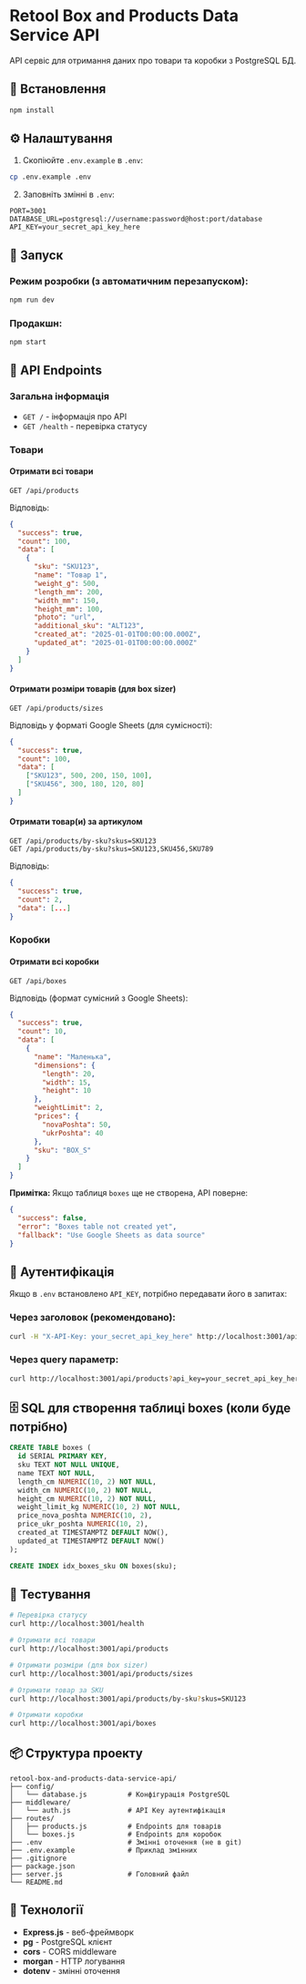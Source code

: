 # Retool Box and Products Data Service API

API сервіс для отримання даних про товари та коробки з PostgreSQL БД.

## 🚀 Встановлення

```bash
npm install
```

## ⚙️ Налаштування

1. Скопіюйте `.env.example` в `.env`:
```bash
cp .env.example .env
```

2. Заповніть змінні в `.env`:
```env
PORT=3001
DATABASE_URL=postgresql://username:password@host:port/database
API_KEY=your_secret_api_key_here
```

## 📡 Запуск

### Режим розробки (з автоматичним перезапуском):
```bash
npm run dev
```

### Продакшн:
```bash
npm start
```

## 🔌 API Endpoints

### Загальна інформація
- `GET /` - інформація про API
- `GET /health` - перевірка статусу

### Товари

#### Отримати всі товари
```
GET /api/products
```

Відповідь:
```json
{
  "success": true,
  "count": 100,
  "data": [
    {
      "sku": "SKU123",
      "name": "Товар 1",
      "weight_g": 500,
      "length_mm": 200,
      "width_mm": 150,
      "height_mm": 100,
      "photo": "url",
      "additional_sku": "ALT123",
      "created_at": "2025-01-01T00:00:00.000Z",
      "updated_at": "2025-01-01T00:00:00.000Z"
    }
  ]
}
```

#### Отримати розміри товарів (для box sizer)
```
GET /api/products/sizes
```

Відповідь у форматі Google Sheets (для сумісності):
```json
{
  "success": true,
  "count": 100,
  "data": [
    ["SKU123", 500, 200, 150, 100],
    ["SKU456", 300, 180, 120, 80]
  ]
}
```

#### Отримати товар(и) за артикулом
```
GET /api/products/by-sku?skus=SKU123
GET /api/products/by-sku?skus=SKU123,SKU456,SKU789
```

Відповідь:
```json
{
  "success": true,
  "count": 2,
  "data": [...]
}
```

### Коробки

#### Отримати всі коробки
```
GET /api/boxes
```

Відповідь (формат сумісний з Google Sheets):
```json
{
  "success": true,
  "count": 10,
  "data": [
    {
      "name": "Маленька",
      "dimensions": {
        "length": 20,
        "width": 15,
        "height": 10
      },
      "weightLimit": 2,
      "prices": {
        "novaPoshta": 50,
        "ukrPoshta": 40
      },
      "sku": "BOX_S"
    }
  ]
}
```

**Примітка:** Якщо таблиця `boxes` ще не створена, API поверне:
```json
{
  "success": false,
  "error": "Boxes table not created yet",
  "fallback": "Use Google Sheets as data source"
}
```

## 🔐 Аутентифікація

Якщо в `.env` встановлено `API_KEY`, потрібно передавати його в запитах:

### Через заголовок (рекомендовано):
```bash
curl -H "X-API-Key: your_secret_api_key_here" http://localhost:3001/api/products
```

### Через query параметр:
```bash
curl http://localhost:3001/api/products?api_key=your_secret_api_key_here
```

## 🗄️ SQL для створення таблиці boxes (коли буде потрібно)

```sql
CREATE TABLE boxes (
  id SERIAL PRIMARY KEY,
  sku TEXT NOT NULL UNIQUE,
  name TEXT NOT NULL,
  length_cm NUMERIC(10, 2) NOT NULL,
  width_cm NUMERIC(10, 2) NOT NULL,
  height_cm NUMERIC(10, 2) NOT NULL,
  weight_limit_kg NUMERIC(10, 2) NOT NULL,
  price_nova_poshta NUMERIC(10, 2),
  price_ukr_poshta NUMERIC(10, 2),
  created_at TIMESTAMPTZ DEFAULT NOW(),
  updated_at TIMESTAMPTZ DEFAULT NOW()
);

CREATE INDEX idx_boxes_sku ON boxes(sku);
```

## 🧪 Тестування

```bash
# Перевірка статусу
curl http://localhost:3001/health

# Отримати всі товари
curl http://localhost:3001/api/products

# Отримати розміри (для box sizer)
curl http://localhost:3001/api/products/sizes

# Отримати товар за SKU
curl http://localhost:3001/api/products/by-sku?skus=SKU123

# Отримати коробки
curl http://localhost:3001/api/boxes
```

## 📦 Структура проекту

```
retool-box-and-products-data-service-api/
├── config/
│   └── database.js          # Конфігурація PostgreSQL
├── middleware/
│   └── auth.js              # API Key аутентифікація
├── routes/
│   ├── products.js          # Endpoints для товарів
│   └── boxes.js             # Endpoints для коробок
├── .env                     # Змінні оточення (не в git)
├── .env.example             # Приклад змінних
├── .gitignore
├── package.json
├── server.js                # Головний файл
└── README.md
```

## 🔧 Технології

- **Express.js** - веб-фреймворк
- **pg** - PostgreSQL клієнт
- **cors** - CORS middleware
- **morgan** - HTTP логування
- **dotenv** - змінні оточення
